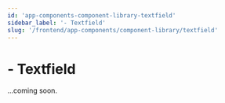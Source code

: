 ```yaml
---
id: 'app-components-component-library-textfield'
sidebar_label: '- Textfield'
slug: '/frontend/app-components/component-library/textfield'
---
```


# - Textfield

...coming soon.
